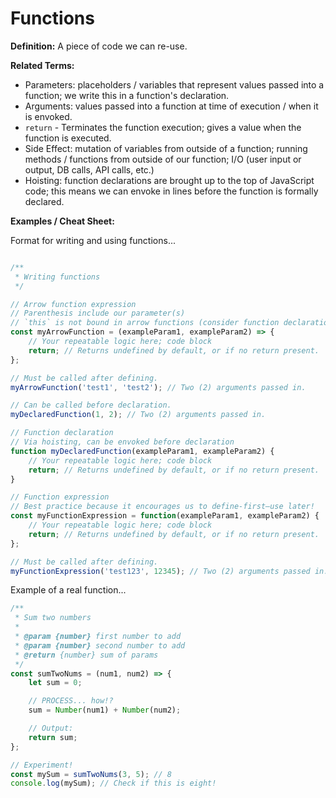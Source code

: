 # Functions

**Definition:** A piece of code we can re-use.

**Related Terms:**
* Parameters: placeholders / variables that represent values passed into a function; we write this in a function's declaration.
* Arguments: values passed into a function at time of execution / when it is envoked.
* `return` - Terminates the function execution; gives a value when the function is executed.
* Side Effect: mutation of variables from outside of a function; running methods / functions from outside of our function; I/O (user input or output, DB calls, API calls, etc.)
* Hoisting: function declarations are brought up to the top of JavaScript code; this means we can envoke in lines before the function is formally declared.

**Examples / Cheat Sheet:**


Format for writing and using functions...

```JavaScript

/**
 * Writing functions
 */

// Arrow function expression
// Parenthesis include our parameter(s)
// `this` is not bound in arrow functions (consider function declaration instead)
const myArrowFunction = (exampleParam1, exampleParam2) => {
    // Your repeatable logic here; code block
    return; // Returns undefined by default, or if no return present.
};

// Must be called after defining.
myArrowFunction('test1', 'test2'); // Two (2) arguments passed in.

// Can be called before declaration.
myDeclaredFunction(1, 2); // Two (2) arguments passed in.

// Function declaration
// Via hoisting, can be envoked before declaration
function myDeclaredFunction(exampleParam1, exampleParam2) {
    // Your repeatable logic here; code block
    return; // Returns undefined by default, or if no return present.
}

// Function expression
// Best practice because it encourages us to define-first—use later!
const myFunctionExpression = function(exampleParam1, exampleParam2) {
    // Your repeatable logic here; code block
    return; // Returns undefined by default, or if no return present.
};

// Must be called after defining.
myFunctionExpression('test123', 12345); // Two (2) arguments passed in.
```

Example of a real function...

```JavaScript
/**
 * Sum two numbers
 * 
 * @param {number} first number to add
 * @param {number} second number to add
 * @return {number} sum of params
 */
const sumTwoNums = (num1, num2) => {
    let sum = 0;

    // PROCESS... how!?
    sum = Number(num1) + Number(num2);

    // Output:
    return sum;
};

// Experiment!
const mySum = sumTwoNums(3, 5); // 8
console.log(mySum); // Check if this is eight!
```
